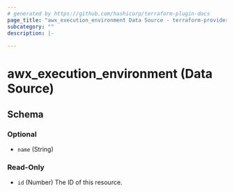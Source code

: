 ```yaml
---
# generated by https://github.com/hashicorp/terraform-plugin-docs
page_title: "awx_execution_environment Data Source - terraform-provider-awx"
subcategory: ""
description: |-
  
---
```


# awx_execution_environment (Data Source)





<!-- schema generated by tfplugindocs -->
## Schema

### Optional

- `name` (String)

### Read-Only

- `id` (Number) The ID of this resource.
